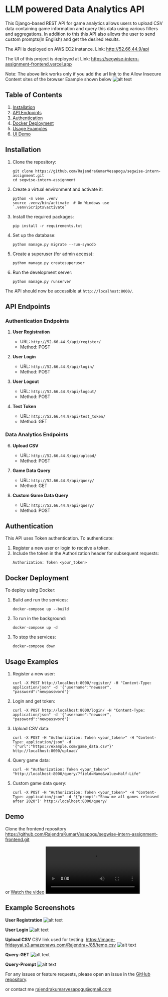 

# LLM powered Data Analytics API

This Django-based REST API for game analytics allows users to upload CSV data containing game information and query this data using various filters and aggregations. In addition to this this API also allows the user to send custom prompts(In English) and get the desired results.

The API is deployed on AWS EC2 instance. Link: http://52.66.44.9/api 

The UI of this project is deployed at Link: https://segwise-intern-assignment-frontend.vercel.app

Note: The above link works only if you add the url link to the Allow Insecure Content sites of the browser
Example shown below
![alt text](readme-assets/image6.png)

## Table of Contents

1. [Installation](#installation)
2. [API Endpoints](#api-endpoints)
3. [Authentication](#authentication)
4. [Docker Deployment](#docker-deployment)
5. [Usage Examples](#usage-examples)
6. [UI Demo](#demo)

## Installation

1. Clone the repository:
   ```
   git clone https://github.com/RajendraKumarVesapogu/segwise-intern-assignment.git
   cd segwise-intern-assignment
   ```

2. Create a virtual environment and activate it:
   ```
   python -m venv .venv
   source .venv/bin/activate  # On Windows use `.venv\Scripts\activate`
   ```

3. Install the required packages:
   ```
   pip install -r requirements.txt
   ```

4. Set up the database:

   ```
   python manage.py migrate --run-syncdb

   ```

5. Create a superuser (for admin access):
   ```
   python manage.py createsuperuser
   ```

6. Run the development server:
   ```
   python manage.py runserver
   ```

The API should now be accessible at `http://localhost:8000/`.


## API Endpoints

### Authentication Endpoints

1. **User Registration**
   - URL: `http://52.66.44.9/api/register/`
   - Method: POST

2. **User Login**
   - URL: `http://52.66.44.9/api/login/`
   - Method: POST

3. **User Logout**
   - URL: `http://52.66.44.9/api/logout/`
   - Method: POST

4. **Test Token**
   - URL: `http://52.66.44.9/api/test_token/`
   - Method: GET


### Data Analytics Endpoints

6. **Upload CSV**
   - URL: `http://52.66.44.9/api/upload/`
   - Method: POST

7. **Game Data Query**
   - URL: `http://52.66.44.9/api/query/`
   - Method: GET

8. **Custom Game Data Query**
   - URL: `http://52.66.44.9/api/query/`
   - Method: POST

## Authentication

This API uses Token authentication. To authenticate:

1. Register a new user or login to receive a token.
2. Include the token in the Authorization header for subsequent requests:
   ```
   Authorization: Token <your_token>
   ```

## Docker Deployment

To deploy using Docker:

1. Build and run the services:
   ```
   docker-compose up --build
   ```

2. To run in the background:
   ```
   docker-compose up -d
   ```

3. To stop the services:
   ```
   docker-compose down
   ```

## Usage Examples

1. Register a new user:
   ```
   curl -X POST http://localhost:8000/register/ -H "Content-Type: application/json" -d '{"username":"newuser", "password":"newpassword"}'
   ```

2. Login and get token:
   ```
   curl -X POST http://localhost:8000/login/ -H "Content-Type: application/json" -d '{"username":"newuser", "password":"newpassword"}'
   ```

3. Upload CSV data:
   ```
   curl -X POST -H "Authorization: Token <your_token>" -H "Content-Type: application/json" -d '{"url":"https://example.com/game_data.csv"}' http://localhost:8000/upload/
   ```

4. Query game data:
   ```
   curl -H "Authorization: Token <your_token>" "http://localhost:8000/query/?field=Name&value=Half-Life"
   ```

5. Custom game data query:
   ```
   curl -X POST -H "Authorization: Token <your_token>" -H "Content-Type: application/json" -d '{"prompt":"Show me all games released after 2020"}' http://localhost:8000/query/
   ```
## Demo

Clone the frontend repository https://github.com/RajendraKumarVesapogu/segwise-intern-assignment-frontend.git

or
[Watch the video](https://youtu.be/XH_utAJ2Mx4)
<video controls src="readme-assets/2024-07-07 06-52-13.mp4" title="Title"></video>
## Example Screenshots

**User Registration**
![alt text](readme-assets/image.png)

**User Login**
![alt text](readme-assets/image-1.png)

**Upload CSV**
CSV link used for testing: https://image-fridayyai.s3.amazonaws.com/Rajendra+/85/temp.csv
![alt text](readme-assets/image-2.png)

**Query-GET**
![alt text](readme-assets/image-3.png)


**Query-Prompt**
![alt text](readme-assets/image-4.png)

For any issues or feature requests, please open an issue in the [GitHub repository](https://github.com/RajendraKumarVesapogu/segwise-intern-assignment).

or contact me rajendrakumarvesapogu@gmail.com